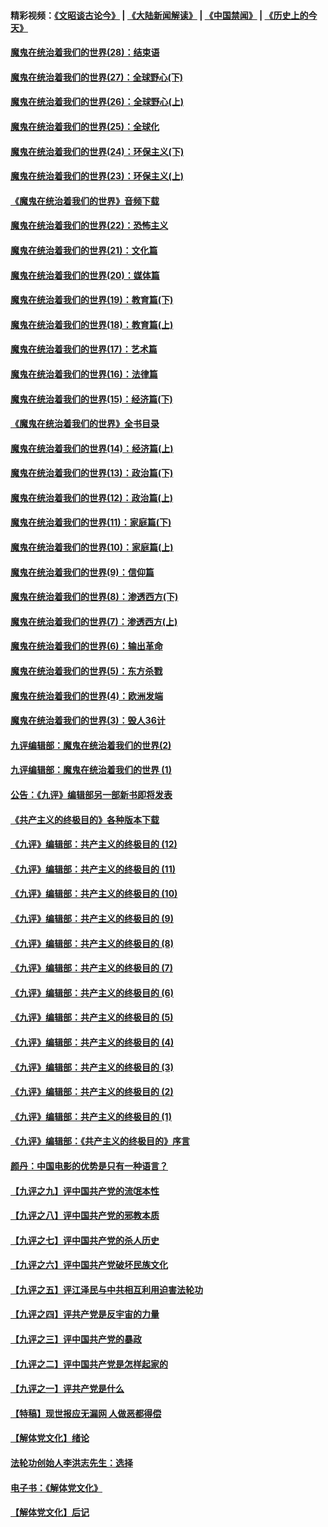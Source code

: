 #### 精彩视频：[《文昭谈古论今》](https://github.com/gfw-breaker/wenzhao) | [《大陆新闻解读》](https://github.com/gfw-breaker/ntdtv-comedy) | [《中国禁闻》](https://github.com/gfw-breaker/ntdtv-news) | [《历史上的今天》](https://github.com/gfw-breaker/today-in-history) 

#### [魔鬼在统治着我们的世界(28)：结束语](../pages/nsc422/n10936246.md?t=02031456) 

#### [魔鬼在统治着我们的世界(27)：全球野心(下)](../pages/nsc422/n10928319.md?t=02031456) 

#### [魔鬼在统治着我们的世界(26)：全球野心(上)](../pages/nsc422/n10900318.md?t=02031456) 

#### [魔鬼在统治着我们的世界(25)：全球化](../pages/nsc422/n10788205.md?t=02031456) 

#### [魔鬼在统治着我们的世界(24)：环保主义(下)](../pages/nsc422/n10695307.md?t=02031456) 

#### [魔鬼在统治着我们的世界(23)：环保主义(上)](../pages/nsc422/n10688613.md?t=02031456) 

#### [《魔鬼在统治着我们的世界》音频下载](../pages/nsc422/n10635553.md?t=02031456) 

#### [魔鬼在统治着我们的世界(22)：恐怖主义](../pages/nsc422/n10614727.md?t=02031456) 

#### [魔鬼在统治着我们的世界(21)：文化篇](../pages/nsc422/n10597706.md?t=02031456) 

#### [魔鬼在统治着我们的世界(20)：媒体篇](../pages/nsc422/n10586579.md?t=02031456) 

#### [魔鬼在统治着我们的世界(19)：教育篇(下)](../pages/nsc422/n10564808.md?t=02031456) 

#### [魔鬼在统治着我们的世界(18)：教育篇(上)](../pages/nsc422/n10526970.md?t=02031456) 

#### [魔鬼在统治着我们的世界(17)：艺术篇](../pages/nsc422/n10499093.md?t=02031456) 

#### [魔鬼在统治着我们的世界(16)：法律篇](../pages/nsc422/n10485969.md?t=02031456) 

#### [魔鬼在统治着我们的世界(15)：经济篇(下)](../pages/nsc422/n10469975.md?t=02031456) 

#### [《魔鬼在统治着我们的世界》全书目录](../pages/nsc422/n10464261.md?t=02031456) 

#### [魔鬼在统治着我们的世界(14)：经济篇(上)](../pages/nsc422/n10457370.md?t=02031456) 

#### [魔鬼在统治着我们的世界(13)：政治篇(下)](../pages/nsc422/n10448270.md?t=02031456) 

#### [魔鬼在统治着我们的世界(12)：政治篇(上)](../pages/nsc422/n10444576.md?t=02031456) 

#### [魔鬼在统治着我们的世界(11)：家庭篇(下)](../pages/nsc422/n10440961.md?t=02031456) 

#### [魔鬼在统治着我们的世界(10)：家庭篇(上)](../pages/nsc422/n10435448.md?t=02031456) 

#### [魔鬼在统治着我们的世界(9)：信仰篇](../pages/nsc422/n10432159.md?t=02031456) 

#### [魔鬼在统治着我们的世界(8)：渗透西方(下)](../pages/nsc422/n10429603.md?t=02031456) 

#### [魔鬼在统治着我们的世界(7)：渗透西方(上)](../pages/nsc422/n10426013.md?t=02031456) 

#### [魔鬼在统治着我们的世界(6)：输出革命](../pages/nsc422/n10421536.md?t=02031456) 

#### [魔鬼在统治着我们的世界(5)：东方杀戮](../pages/nsc422/n10417707.md?t=02031456) 

#### [魔鬼在统治着我们的世界(4)：欧洲发端](../pages/nsc422/n10414890.md?t=02031456) 

#### [魔鬼在统治着我们的世界(3)：毁人36计](../pages/nsc422/n10411583.md?t=02031456) 

#### [九评编辑部：魔鬼在统治着我们的世界(2)](../pages/nsc422/n10410036.md?t=02031456) 

#### [九评编辑部：魔鬼在统治着我们的世界 (1)](../pages/nsc422/n10406825.md?t=02031456) 

#### [公告：《九评》编辑部另一部新书即将发表](../pages/nsc422/n10405104.md?t=02031456) 

#### [《共产主义的终极目的》各种版本下载](../pages/nsc422/n10022138.md?t=02031456) 

#### [《九评》编辑部：共产主义的终极目的 (12)](../pages/nsc422/n9933272.md?t=02031456) 

#### [《九评》编辑部：共产主义的终极目的 (11)](../pages/nsc422/n9924973.md?t=02031456) 

#### [《九评》编辑部：共产主义的终极目的 (10)](../pages/nsc422/n9920883.md?t=02031456) 

#### [《九评》编辑部：共产主义的终极目的 (9)](../pages/nsc422/n9916363.md?t=02031456) 

#### [《九评》编辑部：共产主义的终极目的 (8)](../pages/nsc422/n9912488.md?t=02031456) 

#### [《九评》编辑部：共产主义的终极目的 (7)](../pages/nsc422/n9901176.md?t=02031456) 

#### [《九评》编辑部：共产主义的终极目的 (6)](../pages/nsc422/n9899359.md?t=02031456) 

#### [《九评》编辑部：共产主义的终极目的 (5)](../pages/nsc422/n9893174.md?t=02031456) 

#### [《九评》编辑部：共产主义的终极目的 (4)](../pages/nsc422/n9891246.md?t=02031456) 

#### [《九评》编辑部：共产主义的终极目的 (3)](../pages/nsc422/n9879879.md?t=02031456) 

#### [《九评》编辑部：共产主义的终极目的 (2)](../pages/nsc422/n9876205.md?t=02031456) 

#### [《九评》编辑部：共产主义的终极目的 (1)](../pages/nsc422/n9865857.md?t=02031456) 

#### [《九评》编辑部：《共产主义的终极目的》序言](../pages/nsc422/n9862666.md?t=02031456) 

#### [颜丹：中国电影的优势是只有一种语言？](../pages/nsc422/n9583062.md?t=02031456) 

#### [【九评之九】评中国共产党的流氓本性](../pages/nsc422/n737542.md?t=02031456) 

#### [【九评之八】评中国共产党的邪教本质](../pages/nsc422/n735942.md?t=02031456) 

#### [【九评之七】评中国共产党的杀人历史](../pages/nsc422/n733806.md?t=02031456) 

#### [【九评之六】评中国共产党破坏民族文化](../pages/nsc422/n731667.md?t=02031456) 

#### [【九评之五】评江泽民与中共相互利用迫害法轮功](../pages/nsc422/n730058.md?t=02031456) 

#### [【九评之四】评共产党是反宇宙的力量](../pages/nsc422/n727814.md?t=02031456) 

#### [【九评之三】评中国共产党的暴政](../pages/nsc422/n725597.md?t=02031456) 

#### [【九评之二】评中国共产党是怎样起家的](../pages/nsc422/n723946.md?t=02031456) 

#### [【九评之一】评共产党是什么](../pages/nsc422/n722529.md?t=02031456) 

#### [【特稿】现世报应无漏网 人做恶都得偿](../pages/nsc422/n4215167.md?t=02031456) 

#### [【解体党文化】绪论](../pages/nsc422/n1449356.md?t=02031456) 

#### [法轮功创始人李洪志先生：选择](../pages/nsc422/n3580738.md?t=02031456) 

#### [电子书：《解体党文化》](../pages/nsc422/n1573484.md?t=02031456) 

#### [【解体党文化】后记](../pages/nsc422/n1531999.md?t=02031456) 

